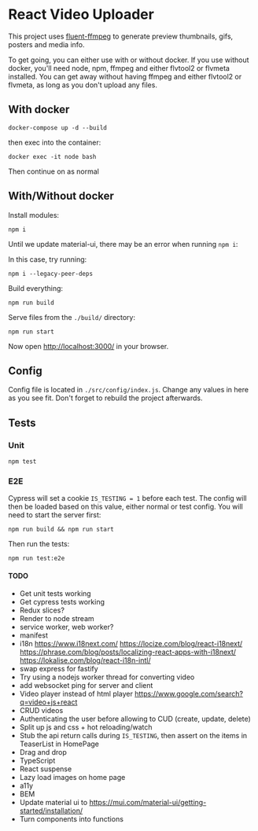 # React Video Uploader

This project uses [fluent-ffmpeg](https://github.com/fluent-ffmpeg/node-fluent-ffmpeg) to generate preview thumbnails, gifs, posters and media info.

To get going, you can either use with or without docker.
If you use without docker, you'll need node, npm, ffmpeg and either flvtool2 or flvmeta installed.
You can get away without having ffmpeg and either flvtool2 or flvmeta, as long as you don't upload any files.

## With docker

```shell
docker-compose up -d --build
```

then exec into the container:

```shell
docker exec -it node bash
```

Then continue on as normal

## With/Without docker

Install modules:

```shell
npm i
```

Until we update material-ui, there may be an error when running `npm i`:

In this case, try running:

```shell
npm i --legacy-peer-deps
```

Build everything:

```shell
npm run build
```

Serve files from the `./build/` directory:

```shell
npm run start
```

Now open [http://localhost:3000/](http://localhost:3000/) in your browser.

## Config

Config file is located in `./src/config/index.js`. Change any values in here as you see fit. Don't forget to rebuild the project afterwards.

## Tests

### Unit

```shell
npm test
```

### E2E

Cypress will set a cookie `IS_TESTING = 1` before each test. The config will then be loaded based on this value, either normal or test config.
You will need to start the server first:

```shell
npm run build && npm run start
```

Then run the tests:

```shell
npm run test:e2e
```

#### TODO

* Get unit tests working
* Get cypress tests working
* Redux slices?
* Render to node stream
* service worker, web worker?
* manifest
* i18n https://www.i18next.com/ https://locize.com/blog/react-i18next/ https://phrase.com/blog/posts/localizing-react-apps-with-i18next/ https://lokalise.com/blog/react-i18n-intl/
* swap express for fastify
* Try using a nodejs worker thread for converting video
* add websocket ping for server and client
* Video player instead of html player https://www.google.com/search?q=video+js+react
* CRUD videos
* Authenticating the user before allowing to CUD (create, update, delete)
* Split up js and css + hot reloading/watch
* Stub the api return calls during `IS_TESTING`, then assert on the items in TeaserList in HomePage
* Drag and drop
* TypeScript
* React suspense
* Lazy load images on home page
* a11y
* BEM
* Update material ui to https://mui.com/material-ui/getting-started/installation/
* Turn components into functions
